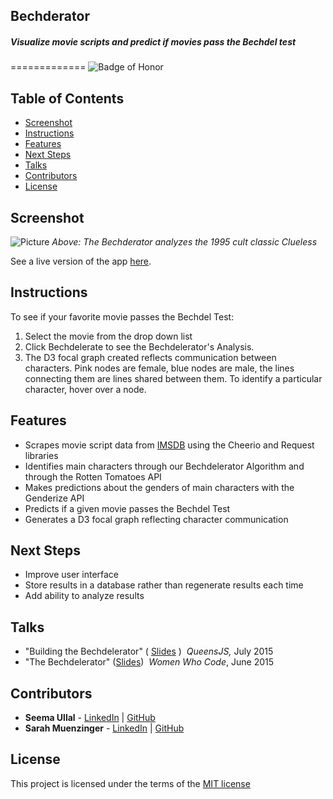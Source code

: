 ## Bechderator
##### Visualize movie scripts and predict if movies pass the Bechdel test
=============
![Badge of Honor](https://img.shields.io/badge/Built%20at-Fullstack-green.svg?style=flat-square)

## Table of Contents
- [Screenshot](#screenshot)
- [Instructions](#instructions)
- [Features](#features)
- [Next Steps](#talks)
- [Talks](#talks)
- [Contributors](#contributors)
- [License](#license)


## Screenshot
![Picture](http://i.imgur.com/y4Lyl8b.jpg?1)
_Above: The Bechderator analyzes the 1995 cult classic Clueless_

See a live version of the app [here](http://www.bechdelerator.com/).


## Instructions
To see if your favorite movie passes the Bechdel Test:
 1.  Select the movie from the drop down list
 2. Click Bechdelerate to see the Bechdelerator's Analysis.
 3. The D3 focal graph created reflects communication between characters. Pink nodes are female, blue nodes are male, the lines connecting them are lines shared between them. To identify a particular character, hover over a node.

## Features
- Scrapes movie script data from <a href="http://www.imsdb.com/">IMSDB</a> using the Cheerio and Request libraries
- Identifies main characters through our Bechdelerator Algorithm and through the Rotten Tomatoes API
- Makes predictions about the genders of main characters with the Genderize API
- Predicts if a given movie passes the Bechdel Test
- Generates a D3 focal graph reflecting character communication


## Next Steps
- Improve user interface
- Store results in a database rather than regenerate results each time
- Add ability to analyze results

## Talks
- "Building the Bechdelerator" ( <a href="http://slides.com/seemaullal/bechdelerator-7">Slides</a> )
  &nbsp;*QueensJS,* July 2015 
- "The Bechdelerator" (<a href="http://slides.com/seemaullal/bechdelerator">Slides</a>)
&nbsp;*Women Who Code*, June 2015 


## Contributors
* __Seema Ullal__ - [LinkedIn](https://www.linkedin.com/profile/in/seemaullal) | [GitHub](https://github.com/seemaulla)
* __Sarah Muenzinger__ - [LinkedIn](https://www.linkedin.com/profile/in/sarahmuenzinger) | [GitHub](https://github.com/smuenzinger)

## License

This project is licensed under the terms of the [MIT license](http://opensource.org/licenses/MIT)
